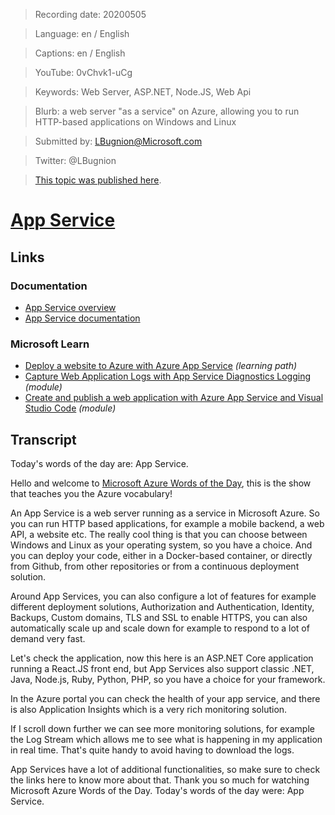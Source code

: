 > Recording date: 20200505

> Language: en / English

> Captions: en / English

> YouTube: 0vChvk1-uCg

> Keywords: Web Server, ASP.NET, Node.JS, Web Api

> Blurb: a web server "as a service" on Azure, allowing you to run HTTP-based applications on Windows and Linux

> Submitted by: LBugnion@Microsoft.com

> Twitter: @LBugnion

> [This topic was published here](http://gslb.ch/wod-app-service).

# [App Service](/topic/en/app-service)

<!-- YOUTUBEEMBED -->

<!-- LANGUAGESTITLE -->

<!-- OTHERLANGUAGES -->

<!-- DOWNLOAD-CAPTIONS -->

## Links

### Documentation

- [App Service overview](http://gslb.ch/447)
- [App Service documentation](http://gslb.ch/448)

### Microsoft Learn

- [Deploy a website to Azure with Azure App Service](http://gslb.ch/454) *(learning path)*
- [Capture Web Application Logs with App Service Diagnostics Logging](http://gslb.ch/455) *(module)*
- [Create and publish a web application with Azure App Service and Visual Studio Code](http://gslb.ch/456) *(module)*

<!-- DOWNLOAD -->

<a id="transcript"></a>

## Transcript

Today's words of the day are: App Service.

Hello and welcome to [Microsoft Azure Words of the Day](/en), this is the show that teaches you the Azure vocabulary!

An App Service is a web server running as a service in Microsoft Azure. So you can run HTTP based applications, for example a mobile backend, a web API, a website etc. The really cool thing is that you can choose between Windows and Linux as your operating system, so you have a choice. And you can deploy your code, either in a Docker-based container, or directly from Github, from other repositories or from a continuous deployment solution.

Around App Services, you can also configure a lot of features for example different deployment solutions,  Authorization and Authentication, Identity, Backups, Custom domains, TLS and SSL to enable HTTPS, you can also automatically scale up and scale down for example to respond to a lot of demand very fast.

Let's check the application, now this here is an ASP.NET Core application running a React.JS front end, but App Services also support classic .NET, Java, Node.js, Ruby, Python, PHP, so you have a choice for your framework.

In the Azure portal you can check the health of your app service, and there is also Application Insights which is a very rich monitoring solution.

If I scroll down further we can see more monitoring solutions, for example the Log Stream which allows me to see what is happening in my application in real time. That's quite handy to avoid having to download the logs.

App Services have a lot of additional functionalities, so make sure to check the links here to know more about that. Thank you so much for watching Microsoft Azure Words of the Day. Today's words of the day were: App Service.
